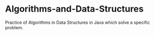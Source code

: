 # Algorithms-and-Data-Structures
Practice of Algorithms in Data Structures in Java which solve a specific problem.
